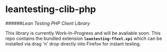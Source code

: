 # leantesting-clib-php
######*Lean Testing PHP Client Library*

This library is currently Work-In-Progress and will be available soon.
This repo contains the bundled extension **`leantesting-ffext.xpi`** which can be installed via drag 'n' drop directly into Firefox for instant testing.

